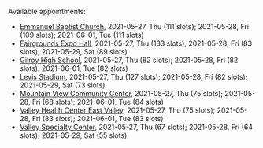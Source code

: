 Available appointments:

* [Emmanuel Baptist Church](https://schedulecare.sccgov.org/mychartprd/SignupAndSchedule/EmbeddedSchedule?id=132871&vt=1277&dept=101064006), 2021-05-27, Thu (111 slots); 2021-05-28, Fri (109 slots); 2021-06-01, Tue (111 slots)
* [Fairgrounds Expo Hall](https://schedulecare.sccgov.org/mychartprd/SignupAndSchedule/EmbeddedSchedule?id=132726&vt=1277&dept=101064002), 2021-05-27, Thu (133 slots); 2021-05-28, Fri (83 slots); 2021-05-29, Sat (89 slots)
* [Gilroy High School](https://schedulecare.sccgov.org/mychartprd/SignupAndSchedule/EmbeddedSchedule?id=132980&vt=1277&dept=101064008), 2021-05-27, Thu (82 slots); 2021-05-28, Fri (82 slots); 2021-06-01, Tue (82 slots)
* [Levis Stadium](https://schedulecare.sccgov.org/mychartprd/SignupAndSchedule/EmbeddedSchedule?id=132723&vt=1277&dept=101064004), 2021-05-27, Thu (127 slots); 2021-05-28, Fri (82 slots); 2021-05-29, Sat (73 slots)
* [Mountain View Community Center](https://schedulecare.sccgov.org/mychartprd/SignupAndSchedule/EmbeddedSchedule?id=132472&vt=1277&dept=101064001), 2021-05-27, Thu (75 slots); 2021-05-28, Fri (68 slots); 2021-06-01, Tue (84 slots)
* [Valley Health Center East Valley](https://schedulecare.sccgov.org/mychartprd/SignupAndSchedule/EmbeddedSchedule?id=132268&vt=1277&dept=101064007), 2021-05-27, Thu (75 slots); 2021-05-28, Fri (83 slots); 2021-06-01, Tue (83 slots)
* [Valley Specialty Center](https://schedulecare.sccgov.org/mychartprd/SignupAndSchedule/EmbeddedSchedule?id=132277&vt=1277&dept=101001072), 2021-05-27, Thu (67 slots); 2021-05-28, Fri (64 slots); 2021-05-29, Sat (55 slots)
